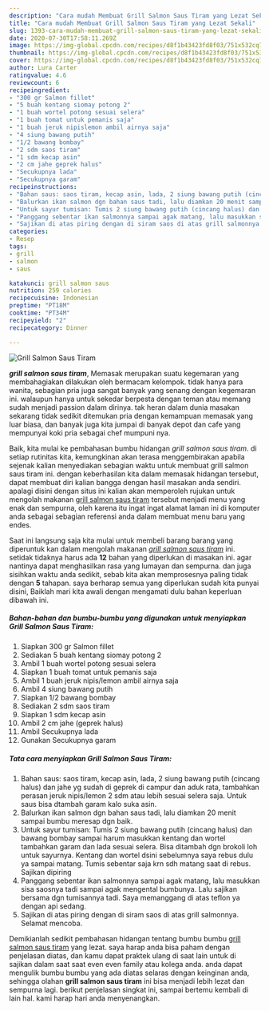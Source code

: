 ```yaml
---
description: "Cara mudah Membuat Grill Salmon Saus Tiram yang Lezat Sekali"
title: "Cara mudah Membuat Grill Salmon Saus Tiram yang Lezat Sekali"
slug: 1393-cara-mudah-membuat-grill-salmon-saus-tiram-yang-lezat-sekali
date: 2020-07-30T17:58:11.269Z
image: https://img-global.cpcdn.com/recipes/d8f1b43423fd8f03/751x532cq70/grill-salmon-saus-tiram-foto-resep-utama.jpg
thumbnail: https://img-global.cpcdn.com/recipes/d8f1b43423fd8f03/751x532cq70/grill-salmon-saus-tiram-foto-resep-utama.jpg
cover: https://img-global.cpcdn.com/recipes/d8f1b43423fd8f03/751x532cq70/grill-salmon-saus-tiram-foto-resep-utama.jpg
author: Lura Carter
ratingvalue: 4.6
reviewcount: 6
recipeingredient:
- "300 gr Salmon fillet"
- "5 buah kentang siomay potong 2"
- "1 buah wortel potong sesuai selera"
- "1 buah tomat untuk pemanis saja"
- "1 buah jeruk nipislemon ambil airnya saja"
- "4 siung bawang putih"
- "1/2 bawang bombay"
- "2 sdm saos tiram"
- "1 sdm kecap asin"
- "2 cm jahe geprek halus"
- "Secukupnya lada"
- "Secukupnya garam"
recipeinstructions:
- "Bahan saus: saos tiram, kecap asin, lada, 2 siung bawang putih (cincang halus) dan jahe yg sudah di geprek di campur dan aduk rata, tambahkan perasan jeruk nipis/lemon 2 sdm atau lebih sesuai selera saja. Untuk saus bisa dtambah garam kalo suka asin."
- "Balurkan ikan salmon dgn bahan saus tadi, lalu diamkan 20 menit sampai bumbu meresap dgn baik."
- "Untuk sayur tumisan: Tumis 2 siung bawang putih (cincang halus) dan bawang bombay sampai harum masukkan kentang dan wortel tambahkan garam dan lada sesuai selera. Bisa ditambah dgn brokoli loh untuk sayurnya. Kentang dan wortel dsini sebelumnya saya rebus dulu ya sampai matang. Tumis sebentar saja krn sdh matang saat di rebus. Sajikan dipiring"
- "Panggang sebentar ikan salmonnya sampai agak matang, lalu masukkan sisa saosnya tadi sampai agak mengental bumbunya. Lalu sajikan bersama dgn tumisannya tadi. Saya memanggang di atas teflon ya dengan api sedang."
- "Sajikan di atas piring dengan di siram saos di atas grill salmonnya. Selamat mencoba."
categories:
- Resep
tags:
- grill
- salmon
- saus

katakunci: grill salmon saus 
nutrition: 259 calories
recipecuisine: Indonesian
preptime: "PT18M"
cooktime: "PT34M"
recipeyield: "2"
recipecategory: Dinner

---
```



![Grill Salmon Saus Tiram](https://img-global.cpcdn.com/recipes/d8f1b43423fd8f03/751x532cq70/grill-salmon-saus-tiram-foto-resep-utama.jpg)

<b><i>grill salmon saus tiram</i></b>, Memasak merupakan suatu kegemaran yang membahagiakan dilakukan oleh bermacam kelompok. tidak hanya para wanita, sebagian pria juga sangat banyak yang senang dengan kegemaran ini. walaupun hanya untuk sekedar berpesta dengan teman atau memang sudah menjadi passion dalam dirinya. tak heran dalam dunia masakan sekarang tidak sedikit ditemukan pria dengan kemampuan memasak yang luar biasa, dan banyak juga kita jumpai di banyak depot dan cafe yang mempunyai koki pria sebagai chef mumpuni nya.



Baik, kita mulai ke pembahasan bumbu hidangan <i>grill salmon saus tiram</i>. di setiap rutinitas kita, kemungkinan akan terasa menggembirakan apabila sejenak kalian menyediakan sebagian waktu untuk membuat grill salmon saus tiram ini. dengan keberhasilan kita dalam memasak hidangan tersebut, dapat membuat diri kalian bangga dengan hasil masakan anda sendiri. apalagi disini dengan situs ini kalian akan memperoleh rujukan untuk mengolah makanan <u>grill salmon saus tiram</u> tersebut menjadi menu yang enak dan sempurna, oleh karena itu ingat ingat alamat laman ini di komputer anda sebagai sebagian referensi anda dalam membuat menu baru yang endes.


Saat ini langsung saja kita mulai untuk membeli barang barang yang diperuntuk kan dalam mengolah makanan <u><i>grill salmon saus tiram</i></u> ini. setidak tidaknya harus ada <b>12</b> bahan yang diperlukan di masakan ini. agar nantinya dapat menghasilkan rasa yang lumayan dan sempurna. dan juga sisihkan waktu anda sedikit, sebab kita akan memprosesnya paling tidak dengan <b>5</b> tahapan. saya berharap semua yang diperlukan sudah kita punyai disini, Baiklah mari kita awali dengan mengamati dulu bahan keperluan dibawah ini.

<!--inarticleads1-->

##### Bahan-bahan dan bumbu-bumbu yang digunakan untuk menyiapkan Grill Salmon Saus Tiram:

1. Siapkan 300 gr Salmon fillet
1. Sediakan 5 buah kentang siomay potong 2
1. Ambil 1 buah wortel potong sesuai selera
1. Siapkan 1 buah tomat untuk pemanis saja
1. Ambil 1 buah jeruk nipis/lemon ambil airnya saja
1. Ambil 4 siung bawang putih
1. Siapkan 1/2 bawang bombay
1. Sediakan 2 sdm saos tiram
1. Siapkan 1 sdm kecap asin
1. Ambil 2 cm jahe (geprek halus)
1. Ambil Secukupnya lada
1. Gunakan Secukupnya garam




<!--inarticleads2-->

##### Tata cara menyiapkan Grill Salmon Saus Tiram:

1. Bahan saus: saos tiram, kecap asin, lada, 2 siung bawang putih (cincang halus) dan jahe yg sudah di geprek di campur dan aduk rata, tambahkan perasan jeruk nipis/lemon 2 sdm atau lebih sesuai selera saja. Untuk saus bisa dtambah garam kalo suka asin.
1. Balurkan ikan salmon dgn bahan saus tadi, lalu diamkan 20 menit sampai bumbu meresap dgn baik.
1. Untuk sayur tumisan: Tumis 2 siung bawang putih (cincang halus) dan bawang bombay sampai harum masukkan kentang dan wortel tambahkan garam dan lada sesuai selera. Bisa ditambah dgn brokoli loh untuk sayurnya. Kentang dan wortel dsini sebelumnya saya rebus dulu ya sampai matang. Tumis sebentar saja krn sdh matang saat di rebus. Sajikan dipiring
1. Panggang sebentar ikan salmonnya sampai agak matang, lalu masukkan sisa saosnya tadi sampai agak mengental bumbunya. Lalu sajikan bersama dgn tumisannya tadi. Saya memanggang di atas teflon ya dengan api sedang.
1. Sajikan di atas piring dengan di siram saos di atas grill salmonnya. Selamat mencoba.




Demikianlah sedikit pembahasan hidangan tentang bumbu bumbu <u>grill salmon saus tiram</u> yang lezat. saya harap anda bisa paham dengan penjelasan diatas, dan kamu dapat praktek ulang di saat lain untuk di sajikan dalam saat saat even even family atau kolega anda. anda dapat mengulik bumbu bumbu yang ada diatas selaras dengan keinginan anda, sehingga olahan <b>grill salmon saus tiram</b> ini bisa menjadi lebih lezat dan sempurna lagi. berikut penjelasan singkat ini, sampai bertemu kembali di lain hal. kami harap hari anda menyenangkan.
